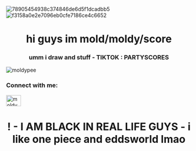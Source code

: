 
![78905454938c374846de6d5f1dcadbb5](https://github.com/user-attachments/assets/8f36c066-bc13-4030-9143-afeb0c981fcb) ![f3158a0e2e7096eb0cfe7186ce4c6652](https://github.com/user-attachments/assets/6c21a96d-d4e8-4fdb-80c9-68c39da517fe)


<h1 align="center">hi guys im mold/moldy/score</h1>
<h3 align="center">umm i draw and stuff - TIKTOK : PARTYSCORES </h3>

<p align="left"> <img src="https://komarev.com/ghpvc/?username=moldypee&label=Profile%20views&color=0e75b6&style=flat" alt="moldypee" /> </p>

<h3 align="left">Connect with me:</h3>
<p align="left">
<a href="https://instagram.com/moldypee" target="blank"><img align="center" src="https://raw.githubusercontent.com/rahuldkjain/github-profile-readme-generator/master/src/images/icons/Social/instagram.svg" alt="moldypee" height="30" width="40" /></a>
</p>


<h1 align="center"> !   - I AM BLACK IN REAL LIFE GUYS - i like one piece and eddsworld lmao
